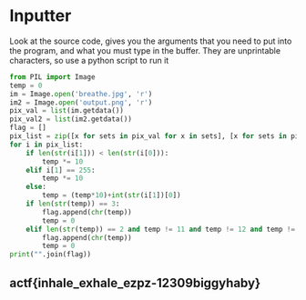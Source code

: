 # Inputter

Look at the source code, gives you the arguments that you need to put into the program, and what you must type in the buffer. They are unprintable characters, so use a python script to run it

```python
from PIL import Image
temp = 0
im = Image.open('breathe.jpg', 'r')
im2 = Image.open('output.png', 'r')
pix_val = list(im.getdata())
pix_val2 = list(im2.getdata())
flag = []
pix_list = zip([x for sets in pix_val for x in sets], [x for sets in pix_val2 for x in sets])
for i in pix_list:
    if len(str(i[1])) < len(str(i[0])):
        temp *= 10
    elif i[1] == 255:
        temp *= 10
    else:
        temp = (temp*10)+int(str(i[1])[0])
    if len(str(temp)) == 3:
        flag.append(chr(temp))
        temp = 0
    elif len(str(temp)) == 2 and temp != 11 and temp != 12 and temp != 10:
        flag.append(chr(temp))
        temp = 0
print("".join(flag))
```

## actf{inhale\_exhale\_ezpz-12309biggyhaby}

